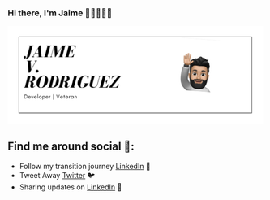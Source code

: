 ### Hi there, I'm Jaime 👋🏽🧑🏻‍💻

<img src = "https://github.com/JaimeVRodriguez/JaimeVRodriguez/blob/master/header.png">

## Find me around social 📱:
- Follow my transition journey <a href="https://www.https://www.linkedin.com/in/jaime-v-rodriguez/">LinkedIn</a> 💼
- Tweet Away <a href="https://codepen.io/m0nica">Twitter</a> 🐦
- Sharing updates on <a href="https://www.linkedin.com/in/monicampowell/">LinkedIn</a> 💼
<!--
**JaimeVRodriguez/JaimeVRodriguez** is a ✨ _special_ ✨ repository because its `README.md` (this file) appears on your GitHub profile.

Here are some ideas to get you started:

- 🔭 I’m currently working on ...
- 🌱 I’m currently learning ...
- 👯 I’m looking to collaborate on ...
- 🤔 I’m looking for help with ...
- 💬 Ask me about ...
- 📫 How to reach me: ...
- 😄 Pronouns: ...
- ⚡ Fun fact: ...
-->
